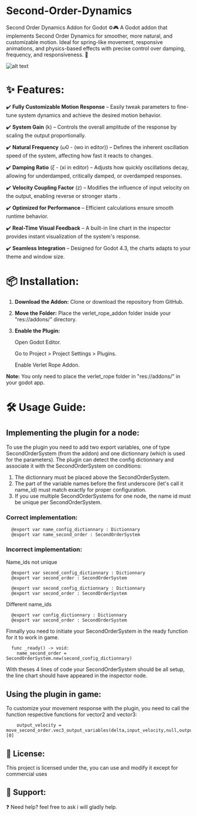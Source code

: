 # Second-Order-Dynamics
Second Order Dynamics Addon for Godot ⚙️🎮  A Godot addon that implements Second Order Dynamics for smoother, more natural, and customizable motion. Ideal for spring-like movement, responsive animations, and physics-based effects with precise control over damping, frequency, and responsiveness. 🚀

![alt text](https://github.com/LucasROUZE/Verlet_rope_addon/blob/main/Rope_screenshot.png)

# ✨ Features:

✔️ **Fully Customizable Motion Response** – Easily tweak parameters to fine-tune system dynamics and achieve the desired motion behavior.

✔️ **System Gain** (k) – Controls the overall amplitude of the response by scaling the output proportionally.

✔️ **Natural Frequency** (𝜔0 - (wo in editor)) – Defines the inherent oscillation speed of the system, affecting how fast it reacts to changes.

✔️ **Damping Ratio** (𝜉 - (xi in editor) – Adjusts how quickly oscillations decay, allowing for underdamped, critically damped, or overdamped responses.

✔️ **Velocity Coupling Factor** (z) – Modifies the influence of input velocity on the output, enabling reverse or stronger starts .

✔️ **Optimized for Performance** – Efficient calculations ensure smooth runtime behavior.

✔️ **Real-Time Visual Feedback** – A built-in line chart in the inspector provides instant visualization of the system's response.

✔️ **Seamless Integration** – Designed for Godot 4.3, the charts adapts to your theme and window size.

# 📦 Installation:

1. **Download the Addon:** Clone or download the repository from GitHub.
2. **Move the Folder:** Place the verlet_rope_addon folder inside your "res://addons/" directory.
3. **Enable the Plugin:**

    Open Godot Editor.
   
    Go to Project > Project Settings > Plugins.
   
    Enable Verlet Rope Addon.

**Note:** You only need to place the verlet_rope folder in "res://addons/" in your godot app.

# 🛠️ Usage Guide:

## Implementing the plugin for a node:

To use the plugin you need to add two export variables, one of type SecondOrderSystem (from the addon) and one  dictionnary (which is used for the parameters).
The plugin can detect the config dictionnary and associate it with the SecondOrderSystem on conditions:
  1. The dictionnary must be placed above the SecondOrderSystem.
  2. The part of the variable names before the first underscore (let's call it name_id) must match exactly for proper configuration.
  3. If you use multiple SecondOrderSystems for one node, the name id must be unique per SecondOrderSystem.

### Correct implementation:

      @export var name_config_dictionnary : Dictionnary
      @export var name_second_order : SecondOrderSystem

### Incorrect implementation:

Name_ids not unique

      @export var second_config_dictionnary : Dictionnary
      @export var second_order : SecondOrderSystem

      @export var second_config_dictionnary : Dictionnary
      @export var second_order : SecondOrderSystem

Different name_ids

      @export var config_dictionnary : Dictionnary
      @export var second_order : SecondOrderSystem

Finnally you need to initiate your SecondOrderSystem in the ready function for it to work in game.

      func _ready() -> void:
        name_second_order = SecondOrderSystem.new(second_config_dictionnary)

With theses 4 lines of code your SecondOrderSystem should be all setup, the line chart should have appeared in the inspector node.

## Using the plugin in game:

To customize your movement response with the plugin, you need to call the function respective functions for vector2 and vector3:

      	output_velocity = move_second_order.vec3_output_variables(delta,input_velocity,null,output_velocity)[0]



## 📝 License:

This project is licensed under the, you can use and modify it except for commercial uses

## 🌟 Support:

❓ Need help? feel free to ask i will gladly help.





